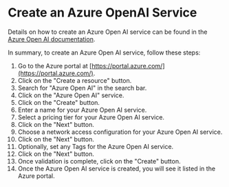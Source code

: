 # Create an Azure OpenAI Service

Details on how to create an Azure Open AI service can be found in the [Azure Open AI documentation](https://docs.microsoft.com/en-us/azure/openai/create-service-portal).

In summary, to create an Azure Open AI service, follow these steps:

1. Go to the Azure portal at [https://portal.azure.com/](https://portal.azure.com/).
1. Click on the "Create a resource" button.
1. Search for "Azure Open AI" in the search bar.
1. Click on the "Azure Open AI" service.
1. Click on the "Create" button.
1. Enter a name for your Azure Open AI service.
1. Select a pricing tier for your Azure Open AI service.
1. Click on the "Next" button.
1. Choose a network access configuration for your Azure Open AI service.
1. Click on the "Next" button.
1. Optionally, set any Tags for the Azure Open AI service.
1. Click on the "Next" button.
1. Once validation is complete, click on the "Create" button.
1. Once the Azure Open AI service is created, you will see it listed in the Azure portal.